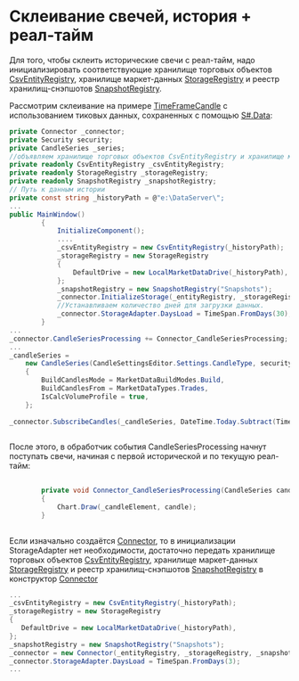 # Склеивание свечей, история + реал\-тайм

Для того, чтобы склеить исторические свечи с реал\-тайм, надо инициализировать соответствующие хранилище торговых объектов [CsvEntityRegistry](../api/StockSharp.Algo.Storages.Csv.CsvEntityRegistry.html), хранилище маркет\-данных [StorageRegistry](../api/StockSharp.Algo.Storages.StorageRegistry.html) и реестр хранилищ\-снэпшотов [SnapshotRegistry](../api/StockSharp.Algo.Storages.SnapshotRegistry.html). 

Рассмотрим склеивание на примере [TimeFrameCandle](../api/StockSharp.Algo.Candles.TimeFrameCandle.html) с использованием тиковых данных, сохраненных с помощью [S\#.Data](Hydra.md):

```cs
private Connector _connector;
private Security security;
private CandleSeries _series;
//объявляем хранилище торговых объектов CsvEntityRegistry и хранилище маркет-данных StorageRegistry
private readonly CsvEntityRegistry _csvEntityRegistry;
private readonly StorageRegistry _storageRegistry;
private readonly SnapshotRegistry _snapshotRegistry;
// Путь к данным истории
private const string _historyPath = @"e:\DataServer\";
...
public MainWindow()
		{
			InitializeComponent();     
            ....   
            _csvEntityRegistry = new CsvEntityRegistry(_historyPath);
            _storageRegistry = new StorageRegistry
            {
            	DefaultDrive = new LocalMarketDataDrive(_historyPath),
            };
            _snapshotRegistry = new SnapshotRegistry("Snapshots");
            _connector.InitializeStorage(_entityRegistry, _storageRegistry, _snapshotRegistry);
            //Устанавливаем количество дней для загрузки данных.
            _connector.StorageAdapter.DaysLoad = TimeSpan.FromDays(30);
		}
...
_connector.CandleSeriesProcessing += Connector_CandleSeriesProcessing;
...
_candleSeries =
	new CandleSeries(CandleSettingsEditor.Settings.CandleType, security, CandleSettingsEditor.Settings.Arg)
	{
		BuildCandlesMode = MarketDataBuildModes.Build,
		BuildCandlesFrom = MarketDataTypes.Trades,
		IsCalcVolumeProfile = true,
	};
  
_connector.SubscribeCandles(_candleSeries, DateTime.Today.Subtract(TimeSpan.FromDays(30)), DateTime.Now);
		
```

После этого, в обработчик события CandleSeriesProcessing начнут поступать свечи, начиная с первой исторической и по текущую реал\-тайм:

```cs
        
		private void Connector_CandleSeriesProcessing(CandleSeries candleSeries, Candle candle)
		{
			Chart.Draw(_candleElement, candle);
		}
		
```

Если изначально создаётся [Connector](../api/StockSharp.Algo.Connector.html), то в инициализации StorageAdapter нет необходимости, достаточно передать хранилище торговых объектов [CsvEntityRegistry](../api/StockSharp.Algo.Storages.Csv.CsvEntityRegistry.html), хранилище маркет\-данных [StorageRegistry](../api/StockSharp.Algo.Storages.StorageRegistry.html) и реестр хранилищ\-снэпшотов [SnapshotRegistry](../api/StockSharp.Algo.Storages.SnapshotRegistry.html) в конструктор [Connector](../api/StockSharp.Algo.Connector.html)

```cs
...
_csvEntityRegistry = new CsvEntityRegistry(_historyPath);
_storageRegistry = new StorageRegistry
{
   DefaultDrive = new LocalMarketDataDrive(_historyPath),
};
_snapshotRegistry = new SnapshotRegistry("Snapshots");
_connector = new Connector(_entityRegistry, _storageRegistry, _snapshotRegistry, supportOffline: true, supportSubscriptionTracking: true);
_connector.StorageAdapter.DaysLoad = TimeSpan.FromDays(3);
...
		
```
